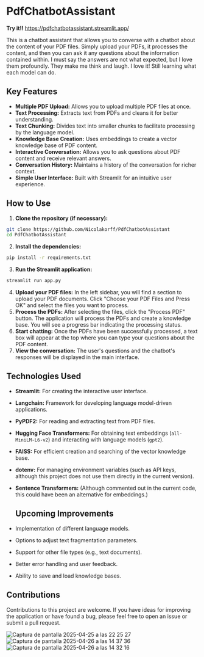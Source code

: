 # PdfChatbotAssistant

**Try it!!** https://pdfchatbotassistant.streamlit.app/

This is a chatbot assistant that allows you to converse with a chatbot about the content of your PDF files. Simply upload your PDFs, it processes the content, and then you can ask it any questions about the information contained within.
I must say the answers are not what expected, but I love them profoundly. They make me think and laugh. I love it! Still learning what each model can do.

## Key Features

- **Multiple PDF Upload:** Allows you to upload multiple PDF files at once.
- **Text Processing:** Extracts text from PDFs and cleans it for better understanding.
- **Text Chunking:** Divides text into smaller chunks to facilitate processing by the language model.
- **Knowledge Base Creation:** Uses embeddings to create a vector knowledge base of PDF content.
- **Interactive Conversation:** Allows you to ask questions about PDF content and receive relevant answers.
- **Conversation History:** Maintains a history of the conversation for richer context.
- **Simple User Interface:** Built with Streamlit for an intuitive user experience.

## How to Use

1. **Clone the repository (if necessary):**
```bash
git clone https://github.com/Nicolakorff/PdfChatbotAssistant
cd PdfChatbotAssistant
```
2. **Install the dependencies:**
```bash
pip install -r requirements.txt
```
3. **Run the Streamlit application:**
```bash
streamlit run app.py
```
4. **Upload your PDF files:** In the left sidebar, you will find a section to upload your PDF documents. Click "Choose your PDF Files and Press OK" and select the files you want to process.
5. **Process the PDFs:** After selecting the files, click the "Process PDF" button. The application will process the PDFs and create a knowledge base. You will see a progress bar indicating the processing status.
6. **Start chatting:** Once the PDFs have been successfully processed, a text box will appear at the top where you can type your questions about the PDF content.
7. **View the conversation:** The user's questions and the chatbot's responses will be displayed in the main interface.

## Technologies Used

- **Streamlit:** For creating the interactive user interface.
- **Langchain:** Framework for developing language model-driven applications.
- **PyPDF2:** For reading and extracting text from PDF files.
- **Hugging Face Transformers:** For obtaining text embeddings (`all-MiniLM-L6-v2`) and interacting with language models (`gpt2`).
- **FAISS:** For efficient creation and searching of the vector knowledge base.
- **dotenv:** For managing environment variables (such as API keys, although this project does not use them directly in the current version).
- **Sentence Transformers:** (Although commented out in the current code, this could have been an alternative for embeddings.)

  ## Upcoming Improvements

- Implementation of different language models.
- Options to adjust text fragmentation parameters.
- Support for other file types (e.g., text documents).
- Better error handling and user feedback.
- Ability to save and load knowledge bases.

## Contributions

Contributions to this project are welcome. If you have ideas for improving the application or have found a bug, please feel free to open an issue or submit a pull request.

![Captura de pantalla 2025-04-25 a las 22 25 27](https://github.com/user-attachments/assets/f6932d85-d46f-4aba-9fdc-1d3f4c7e2359)
![Captura de pantalla 2025-04-26 a las 14 37 36](https://github.com/user-attachments/assets/84837f13-5606-406a-813b-e6c946c9dcfe)
![Captura de pantalla 2025-04-26 a las 14 32 16](https://github.com/user-attachments/assets/3f61afb0-8919-42b2-bd3c-3b9222f1b2bb)

